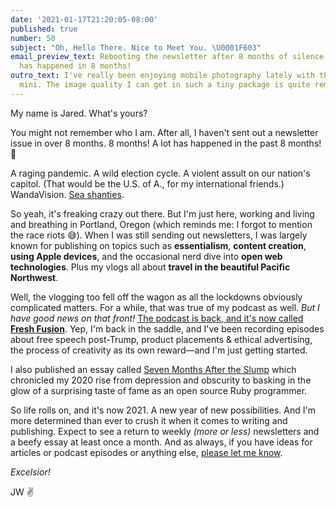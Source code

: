 ```yaml
---
date: '2021-01-17T21:20:05-08:00'
published: true
number: 50
subject: "Oh, Hello There. Nice to Meet You. \U0001F603"
email_preview_text: Rebooting the newsletter after 8 months of silence. Whoa, a lot
  has happened in 8 months!
outro_text: I've really been enjoying mobile photography lately with the iPhone 12
  mini. The image quality I can get in such a tiny package is quite remarkable.
---
```


My name is Jared. What's yours?

You might not remember who I am. After all, I haven't sent out a newsletter issue in over 8 months. 8 months! A lot has happened in the past 8 months! 🤪

A raging pandemic. A wild election cycle. A violent assult on our nation's capitol. (That would be the U.S. of A., for my international friends.) WandaVision. [Sea shanties](https://www.vulture.com/2021/01/tiktok-sea-shanties-explained.html).

So yeah, it's freaking crazy out there. But I'm just here, working and living and breathing in Portland, Oregon (which reminds me: I forgot to mention the race riots 😅). When I was still sending out newsletters, I was largely known for publishing on topics such as **essentialism**, **content creation**, **using Apple devices**, and the occasional nerd dive into **open web technologies**. Plus my vlogs all about **travel in the beautiful Pacific Northwest**.

Well, the vlogging too fell off the wagon as all the lockdowns obviously complicated matters. For a while, that was true of my podcast as well. *But I have good news on that front!* [The podcast is back, and it's now called **Fresh Fusion**](https://jaredwhite.com/podcast). Yep, I'm back in the saddle, and I've been recording episodes about free speech post-Trump, product placements & ethical advertising, the process of creativity as its own reward—and I'm just getting started.

I also published an essay called [Seven Months After the Slump](https://jaredwhite.com/articles/seven-months-after-the-slump) which chronicled my 2020 rise from depression and obscurity to basking in the glow of a surprising taste of fame as an open source Ruby programmer.

So life rolls on, and it's now 2021. A new year of new possibilities. And I'm more determined than ever to crush it when it comes to writing and publishing. Expect to see a return to weekly *(more or less)* newsletters and a beefy essay at least once a month. And as always, if you have ideas for articles or podcast episodes or anything else, [please let me know](mailto:jared@jaredwhite.com).

*Excelsior!*

JW ✌️